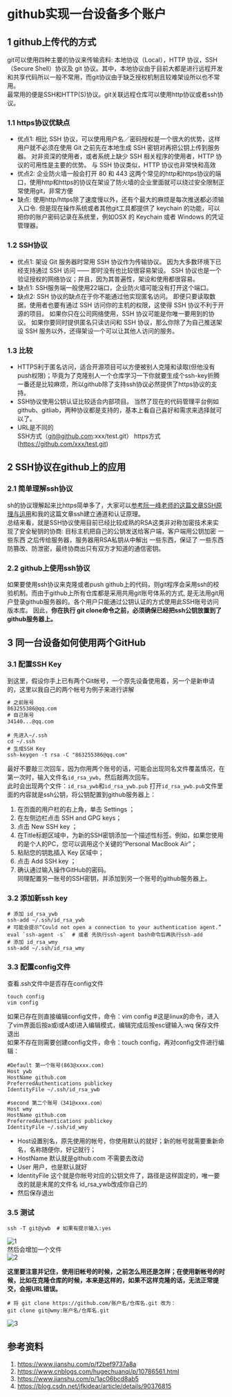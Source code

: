 # github实现一台设备多个账户    
## 1 github上传代的方式    
git可以使用四种主要的协议来传输资料: 本地协议（Local），HTTP 协议，SSH（Secure Shell）协议及 git 协议。其中，本地协议由于目前大都是进行远程开发和共享代码所以一般不常用，而git协议由于缺乏授权机制且较难架设所以也不常用。  
最常用的便是SSH和HTTP(S)协议。git关联远程仓库可以使用http协议或者ssh协议。  
### 1.1 https协议优缺点     
- 优点1: 相比 SSH 协议，可以使用用户名／密码授权是一个很大的优势，这样用户就不必须在使用 Git 之前先在本地生成 SSH 密钥对再把公钥上传到服务器。 对非资深的使用者，或者系统上缺少 SSH 相关程序的使用者，HTTP 协议的可用性是主要的优势。 与 SSH 协议类似，HTTP 协议也非常快和高效  
- 优点2: 企业防火墙一般会打开 80 和 443 这两个常见的http和https协议的端口，使用http和https的协议在架设了防火墙的企业里面就可以绕过安全限制正常使用git，非常方便  
- 缺点: 使用http/https除了速度慢以外，还有个最大的麻烦是每次推送都必须输入口令. 但是现在操作系统或者其他git工具都提供了 keychain 的功能，可以把你的账户密码记录在系统里，例如OSX 的 Keychain 或者 Windows 的凭证管理器。  
### 1.2 SSH协议    
- 优点1: 架设 Git 服务器时常用 SSH 协议作为传输协议。 因为大多数环境下已经支持通过 SSH 访问 —— 即时没有也比较很容易架设。 SSH 协议也是一个验证授权的网络协议；并且，因为其普遍性，架设和使用都很容易。  
- 缺点1: SSH服务端一般使用22端口，企业防火墙可能没有打开这个端口。  
- 缺点2: SSH 协议的缺点在于你不能通过他实现匿名访问。 即便只要读取数据，使用者也要有通过 SSH 访问你的主机的权限，这使得 SSH 协议不利于开源的项目。 如果你只在公司网络使用，SSH 协议可能是你唯一要用到的协议。 如果你要同时提供匿名只读访问和 SSH 协议，那么你除了为自己推送架设 SSH 服务以外，还得架设一个可以让其他人访问的服务。  
### 1.3 比较  
- HTTPS利于匿名访问，适合开源项目可以方便被别人克隆和读取(但他没有push权限)；毕竟为了克隆别人一个仓库学习一下你就要生成个ssh-key折腾一番还是比较麻烦，所以github除了支持ssh协议必然提供了https协议的支持。  
- SSH协议使用公钥认证比较适合内部项目。 当然了现在的代码管理平台例如github、gitliab，两种协议都是支持的，基本上看自己喜好和需求来选择就可以了。  
- URL是不同的    
SSH方式（git@github.com:xxx/test.git）
https方式 (https://github.com/xxx/test.git)
## 2 SSH协议在github上的应用  
### 2.1 简单理解ssh协议  
sh的协议理解起来比https简单多了，大家可以[参考阮一峰老师的这篇文章SSH原理与运用](https://blog.csdn.net/Leia21/article/details/93874986)和我的这篇文章ssh建立通道和认证原理。  
总结来看，就是SSH协议使用目前已经比较成熟的RSA这类非对称加密技术来实现了安全秘钥的协商: 目标主机把自己的公钥发送给客户端，客户端用公钥加密 一些东西 之后传给服务器，服务器用RSA私钥从中解出 一些东西，保证了 一些东西 防篡改、防泄密，最终协商出只有双方才知道的通信密钥。  
### 2.2 github上使用ssh协议  
如果要使用ssh协议来克隆或者push github上的代码，则git程序会采用ssh的校验机制。而由于github上所有仓库都是采用共用git账号体系的方式, 是无法用git用户登录github服务器的。各个用户只能通过公钥认证的方式使用此SSH账号访问版本库。 因此，**你在执行 git clone命令之前，必须确保已经把ssh公钥放置到了github服务器上。**    
## 3 同一台设备如何使用两个GitHub  
### 3.1 配置SSH Key  
到这里，假设你手上已有两个Git帐号，一个原先设备使用着，另一个是新申请的，这里以我自己的两个帐号为例子来进行讲解  
```txt
# 之前账号 
863255386@qq.com
# 自己账号
34140...@qq.com
```
```shell
# 先进入~/.ssh
cd ~/.ssh 
# 生成SSH Key
ssh-keygen -t rsa -C "863255386@qq.com"
```
最好不要敲三次回车，因为你用两个账号的话，可能会出现同名文件覆盖情况，在第一次时，输入文件名`id_rsa_ywb`，然后敲两次回车。  
此时会出现两个文件：`id_rsa_ywb`和`id_rsa_ywb.pub`
打开`id_rsa_ywb.pub`文件里面的内容就是ssh公钥，将公钥配置到github服务器上：  

1. 在页面的用户栏的右上角，单击  Settings ；  
2. 在左侧边栏点击 SSH and GPG keys；  
3. 点击   New SSH key ；  
4. 在Title标题区域中，为新的SSH密钥添加一个描述性标签。例如，如果您使用的是个人的PC，您可以调用这个关键的“Personal MacBook Air”；  
5. 粘贴您的钥匙插入 Key 区域中；  
6. 点击  Add SSH key ；  
7. 确认通过输入操作GitHub的密码。  
同理配置另一账号的SSH密钥，并添加到另一个账号的github服务器上。  
### 3.2 添加新ssh key  
```shell
# 添加 id_rsa_ywb
ssh-add ~/.ssh/id_rsa_ywb
# 可能会提示“Could not open a connection to your authentication agent.”  
eval `ssh-agent -s`  # 或者 先执行ssh-agent bash命令后再执行ssh-add
# 添加 id_rsa_wmy
ssh-add ~/.ssh/id_rsa_wmy
```
### 3.3 配置config文件  
查看.ssh文件中是否存在config文件  
```shell
touch config
vim config
```
如果已存在则直接编辑config文件，命令：vim config #这是linux的命令，进入了vim界面后按a或i或A或I进入编辑模式，编辑完成后按esc键输入:wq 保存文件退出  
如果不存在则需要创建config文件，命令：touch config，再对config文件进行编辑：  

```shell
#Default 第一个账号(863@xxxx.com)
Host ywb
HostName github.com
PreferredAuthentications publickey
IdentityFile ~/.ssh/id_rsa_ywb

#second 第二个账号（341@xxxx.com）
Host wmy
HostName github.com
PreferredAuthentications publickey
IdentityFile ~/.ssh/id_wmy
```
- Host设置别名，原先使用的帐号，你使用默认的就好；新的帐号就需要重新命名，名称随便你，好记就行；  
- HostName 默认就是github.com 不需要去改动  
- User 用户，也是默认就好  
- IdentityFile 这个就是你帐号对应的公钥文件了，路径是这样固定的，唯一要改的就是末尾的文件名  id_rsa_ywb改成你自己的  
- 然后保存退出  
### 3.5 测试    
```shell
ssh -T git@ywb  # 如果有提示输入:yes
```
![1](./img/010_1.png)  
然后会增加一个文件  
![2](./img/010_2.png)  

**这里要注意并记住，使用旧帐号的时候，之前怎么用还是怎样；在使用新帐号的时候，比如在克隆仓库的时候，本来是这样的，如果不这样克隆的话，无法正常提交，会报URL错误。**     
```shell
# 将 git clone https://github.com/账户名/仓库名.git 改为：  
git clone git@wmy:账户名/仓库名.git
```
![3](./img/010_3.png)



## 参考资料  
1. https://www.jianshu.com/p/f2bef9737a8a  
2. https://www.cnblogs.com/hugechuanqi/p/10786561.html  
3. https://www.jianshu.com/p/1ac06bcd8ab5  
4. https://blog.csdn.net/jfkidear/article/details/90376815  

